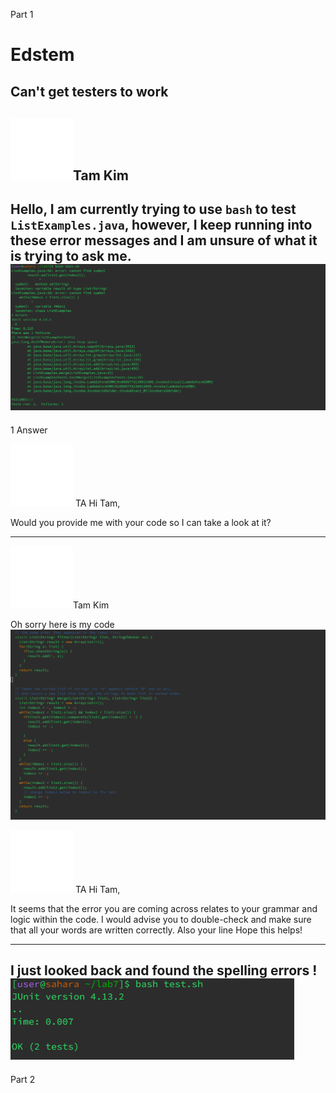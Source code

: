 Part 1
# Edstem

## Can't get testers to work

![Image](download.png)Tam Kim
---
Hello, I am currently trying to use `bash` to test `ListExamples.java`, however, I keep running into these error messages and I am unsure of what it is trying to ask me.
![Image](wrong.PNG)
---
1 Answer

![Image](download.png) TA
Hi Tam,

Would you provide me with your code so I can take a look at it?

---
![Image](download.png)Tam Kim

Oh sorry here is my code
![Image](wrong2.PNG)

![Image](download.png) TA
Hi Tam, 

It seems that the error you are coming across relates to your grammar and logic within the code. I would advise you to double-check and make sure that all your words are written correctly. Also your line 
Hope this helps!

---
I just looked back and found the spelling errors !
![Image](works.PNG)
---
Part 2
